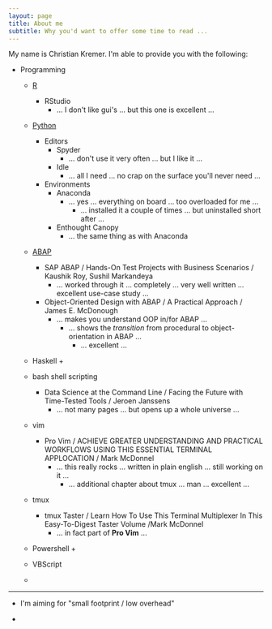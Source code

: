 ```yaml
---
layout: page
title: About me
subtitle: Why you'd want to offer some time to read ...
---
```


My name is Christian Kremer. I'm able to provide you with the following:

- Programming  

  + [R](http://data-digger.net/images/DataScientistWithR.pdf)
    + RStudio
      + ... I don't like gui's ... but this one is excellent ... 
  
  + [Python](http://data-digger.net/images/DataAnalystWithPython.pdf)
    + Editors
      + Spyder
        + ... don't use it very often ... but I like it ... 
      + Idle
        + ... all I need ... no crap on the surface you'll never need ...
    + Environments
      + Anaconda
        + ... yes ... everything on board ... too overloaded for me ...
          + ... installed it a couple of times ... but uninstalled short after ...
      + Enthought Canopy
        + ... the same thing as with Anaconda
      
  + [ABAP](http://data-digger.net/images/sap_cert.JPG)
    + SAP ABAP / Hands-On Test Projects with Business Scenarios / Kaushik Roy, Sushil Markandeya
      + ... worked through it ... completely ... very well written ... excellent use-case study ...  
    + Object-Oriented Design with ABAP / A Practical Approach / James E. McDonough
      + ... makes you understand OOP in/for ABAP ...
        + ... shows the _transition_ from procedural to object-orientation in ABAP ...
          + ... excellent ...
  
  + Haskell
    + 
  
  + bash shell scripting
    + Data Science at the Command Line / Facing the Future with Time-Tested Tools / Jeroen Janssens
      + ... not many pages ... but opens up a whole universe ... 
  
  + vim
    + Pro Vim / ACHIEVE GREATER UNDERSTANDING AND PRACTICAL WORKFLOWS USING THIS ESSENTIAL TERMINAL APPLOCATION / Mark McDonnel
      + ... this really rocks ... written in plain english ... still working on it ... 
        + ... additional chapter about tmux ... man ... excellent ...
  
  + tmux
    + tmux Taster / Learn How To Use This Terminal Multiplexer In This Easy-To-Digest Taster Volume /Mark McDonnel
      + ... in fact part of **Pro Vim** ...
      
  + Powershell
    + 
  
  + VBScript
  
  + 
  
----  

- I'm aiming for "small footprint / low overhead"

- 

  
  


